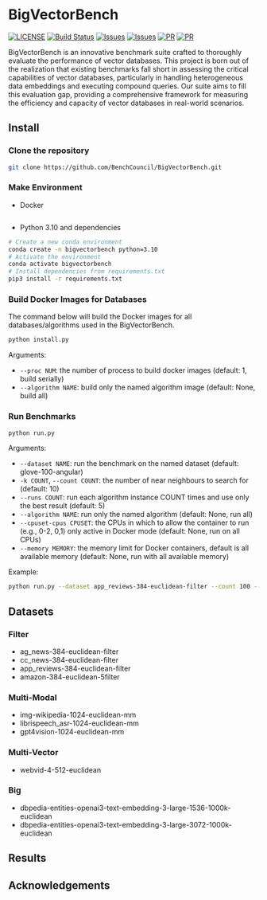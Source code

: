# BigVectorBench

[![LICENSE](https://img.shields.io/github/license/cococo2000/BigVectorBench.svg)](https://github.com/cococo2000/BigVectorBench/blob/master/LICENSE)
[![Build Status](https://img.shields.io/github/actions/workflow/status/cococo2000/BigVectorBench/benchmarks.yml?branch=main)](https://github.com/cococo2000/BigVectorBench/actions/workflows/benchmarks.yml)
[![Issues](https://img.shields.io/github/issues/cococo2000/BigVectorBench.svg)](https://github.com/cococo2000/BigVectorBench/issues)
[![Issues](https://img.shields.io/github/issues-closed/cococo2000/BigVectorBench.svg)](https://github.com/cococo2000/BigVectorBench/issues)
[![PR](https://img.shields.io/github/issues-pr/cococo2000/BigVectorBench.svg)]([https://github.com/cococo2000/BigVectorBench/issues](https://github.com/cococo2000/BigVectorBench/pulls))
[![PR](https://img.shields.io/github/issues-pr-closed/cococo2000/BigVectorBench.svg)]([https://github.com/cococo2000/BigVectorBench/issues](https://github.com/cococo2000/BigVectorBench/pulls))

BigVectorBench is an innovative benchmark suite crafted to thoroughly evaluate the performance of vector databases. This project is born out of the realization that existing benchmarks fall short in assessing the critical capabilities of vector databases, particularly in handling heterogeneous data embeddings and executing compound queries. Our suite aims to fill this evaluation gap, providing a comprehensive framework for measuring the efficiency and capacity of vector databases in real-world scenarios.

## Install

### Clone the repository

```bash
git clone https://github.com/BenchCouncil/BigVectorBench.git
```

### Make Environment

- Docker

```bash
```

- Python 3.10 and dependencies

```bash
# Create a new conda environment
conda create -n bigvectorbench python=3.10
# Activate the environment
conda activate bigvectorbench
# Install dependencies from requirements.txt
pip3 install -r requirements.txt
```

### Build Docker Images for Databases

The command below will build the Docker images for all databases/algorithms used in the BigVectorBench.

```bash
python install.py
```

Arguments:

- `--proc NUM`: the number of process to build docker images (default: 1, build serially)
- `--algorithm NAME`: build only the named algorithm image (default: None, build all)

### Run Benchmarks

```bash
python run.py
```

Arguments:

- `--dataset NAME`: run the benchmark on the named dataset (default: glove-100-angular)
- `-k COUNT`, `--count COUNT`: the number of near neighbours to search for (default: 10)
- `--runs COUNT`: run each algorithm instance COUNT times and use only the best result (default: 5)
- `--algorithm NAME`: run only the named algorithm (default: None, run all)
- `--cpuset-cpus CPUSET`: the CPUs in which to allow the container to run (e.g., 0-2, 0,1) only active in Docker mode (default: None, run on all CPUs)
- `--memory MEMORY`: the memory limit for Docker containers, default is all available memory (default: None, run with all available memory)

Example:

```bash
python run.py --dataset app_reviews-384-euclidean-filter --count 100 --runs 3 --algorithm milvus-hnsw --cpuset-cpus 0-15 --memory 64g
```

## Datasets

### Filter

- ag_news-384-euclidean-filter
- cc_news-384-euclidean-filter
- app_reviews-384-euclidean-filter
- amazon-384-euclidean-5filter

### Multi-Modal

- img-wikipedia-1024-euclidean-mm
- librispeech_asr-1024-euclidean-mm
- gpt4vision-1024-euclidean-mm

### Multi-Vector

- webvid-4-512-euclidean

### Big

- dbpedia-entities-openai3-text-embedding-3-large-1536-1000k-euclidean
- dbpedia-entities-openai3-text-embedding-3-large-3072-1000k-euclidean

## Results

## Acknowledgements
